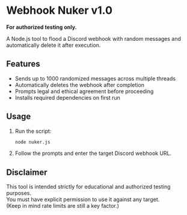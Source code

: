 # Webhook Nuker v1.0

**For authorized testing only.**

A Node.js tool to flood a Discord webhook with random messages and automatically delete it after execution.

## Features

- Sends up to 1000 randomized messages across multiple threads
- Automatically deletes the webhook after completion
- Prompts legal and ethical agreement before proceeding
- Installs required dependencies on first run

## Usage

1. Run the script:
   ```bash
   node nuker.js
   ```
2. Follow the prompts and enter the target Discord webhook URL.

## Disclaimer

This tool is intended strictly for educational and authorized testing purposes.  
You must have explicit permission to use it against any target.  
(Keep in mind rate limits are still a key factor.)

